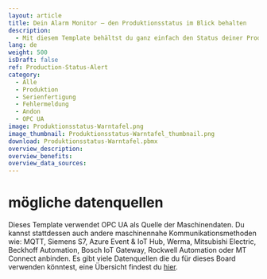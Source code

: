 ```yaml
---
layout: article
title: Dein Alarm Monitor – den Produktionsstatus im Blick behalten
description: 
  - Mit diesem Template behältst du ganz einfach den Status deiner Produktion im Blick. Nutze es zum effizienten Monitoring deiner Maschinen und lass dir Störungen, sowie die Art der Fehlermeldung in Echtzeit anzeigen. Durch die blitzschnelle Kommunikation des Problems und die eindeutige Darstellung der Alarmierung in Signalfarben werden Probleme schneller behoben und Ausfallzeiten verkürzt, was kostbare Ressourcen spart. Template jetzt herunterladen und Produktionsprozesse optimieren!
lang: de
weight: 500
isDraft: false
ref: Production-Status-Alert
category:
  - Alle
  - Produktion
  - Serienfertigung
  - Fehlermeldung
  - Andon
  - OPC UA
image: Produktionsstatus-Warntafel.png
image_thumbnail: Produktionsstatus-Warntafel_thumbnail.png
download: Produktionsstatus-Warntafel.pbmx
overview_description:
overview_benefits:
overview_data_sources:
---
```

# mögliche datenquellen
Dieses Template verwendet OPC UA als Quelle der Maschinendaten. Du kannst stattdessen auch andere maschinennahe Kommunikationsmethoden wie: MQTT, Siemens S7, Azure Event & IoT Hub, Werma, Mitsubishi Electric, Beckhoff Automation, Bosch IoT Gateway, Rockwell Automation oder MT Connect anbinden. Es gibt viele Datenquellen die du für dieses Board verwenden könntest, eine Übersicht findest du [hier](https://peakboard.com/schnittstellen/).
